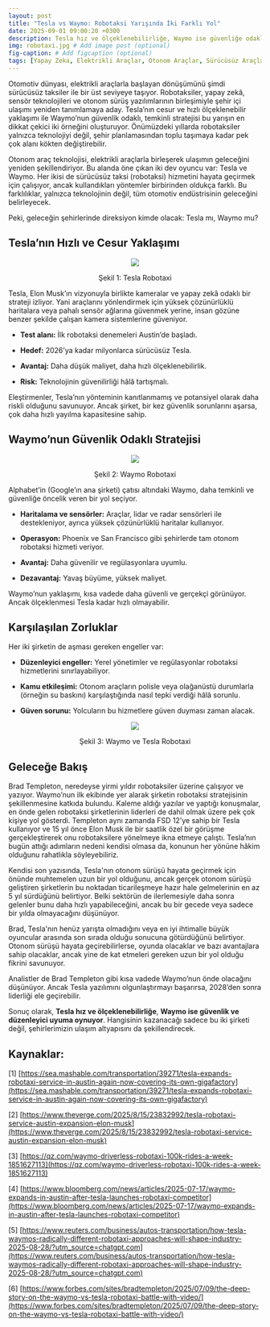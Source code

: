 ```yaml
---
layout: post
title: "Tesla vs Waymo: Robotaksi Yarışında İki Farklı Yol"
date: 2025-09-01 09:00:20 +0300
description: Tesla hız ve ölçeklenebilirliğe, Waymo ise güvenliğe odaklanıyor. Robotaksi savaşında ulaşımın geleceğini kim şekillendirecek? # Add post description (optional)
img: robotaxi.jpg # Add image post (optional)
fig-caption: # Add figcaption (optional)
tags: [Yapay Zeka, Elektrikli Araçlar, Otonom Araçlar, Sürücüsüz Araçlar, Robotaxi, Tesla, Waymo, Elon Musk, Akıllı Ulaşım, AI in automotive, Tesla and Waymo, autonomous cars, Technology] # Add post tags (optional)
---
```


Otomotiv dünyası, elektrikli araçlarla başlayan dönüşümünü şimdi sürücüsüz taksiler ile bir üst seviyeye taşıyor. Robotaksiler, yapay zekâ, sensör teknolojileri ve otonom sürüş yazılımlarının birleşimiyle şehir içi ulaşımı yeniden tanımlamaya aday. Tesla’nın cesur ve hızlı ölçeklenebilir yaklaşımı ile Waymo’nun güvenlik odaklı, temkinli stratejisi bu yarışın en dikkat çekici iki örneğini oluşturuyor. Önümüzdeki yıllarda robotaksiler yalnızca teknolojiyi değil, şehir planlamasından toplu taşımaya kadar pek çok alanı kökten değiştirebilir.

Otonom araç teknolojisi, elektrikli araçlarla birleşerek ulaşımın geleceğini yeniden şekillendiriyor. Bu alanda öne çıkan iki dev oyuncu var: Tesla ve Waymo. Her ikisi de sürücüsüz taksi (robotaksi) hizmetini hayata geçirmek için çalışıyor, ancak kullandıkları yöntemler birbirinden oldukça farklı. Bu farklılıklar, yalnızca teknolojinin değil, tüm otomotiv endüstrisinin geleceğini belirleyecek. 

Peki, geleceğin şehirlerinde direksiyon kimde olacak: Tesla mı, Waymo mu?

## Tesla’nın Hızlı ve Cesur Yaklaşımı ##

<p style="text-align: center"><img src="{{site.baseurl}}/assets/img/tesla.jpg"></p>
<p style="text-align: center">Şekil 1: Tesla Robotaxi</p>

Tesla, Elon Musk’ın vizyonuyla birlikte kameralar ve yapay zekâ odaklı bir strateji izliyor. Yani araçlarını yönlendirmek için yüksek çözünürlüklü haritalara veya pahalı sensör ağlarına güvenmek yerine, insan gözüne benzer şekilde çalışan kamera sistemlerine güveniyor.

- **Test alanı:** İlk robotaksi denemeleri Austin’de başladı.

- **Hedef:** 2026’ya kadar milyonlarca sürücüsüz Tesla.

- **Avantaj:** Daha düşük maliyet, daha hızlı ölçeklenebilirlik.

- **Risk:** Teknolojinin güvenilirliği hâlâ tartışmalı.

Eleştirmenler, Tesla’nın yönteminin kanıtlanmamış ve potansiyel olarak daha riskli olduğunu savunuyor. Ancak şirket, bir kez güvenlik sorunlarını aşarsa, çok daha hızlı yayılma kapasitesine sahip.

## Waymo’nun Güvenlik Odaklı Stratejisi ##

<p style="text-align: center"><img src="{{site.baseurl}}/assets/img/waymo.jpg"></p>
<p style="text-align: center">Şekil 2: Waymo Robotaxi</p>

Alphabet’in (Google’ın ana şirketi) çatısı altındaki Waymo, daha temkinli ve güvenliğe öncelik veren bir yol seçiyor.

- **Haritalama ve sensörler:** Araçlar, lidar ve radar sensörleri ile destekleniyor, ayrıca yüksek çözünürlüklü haritalar kullanıyor.

- **Operasyon:** Phoenix ve San Francisco gibi şehirlerde tam otonom robotaksi hizmeti veriyor.

- **Avantaj:** Daha güvenilir ve regülasyonlara uyumlu.

- **Dezavantaj:** Yavaş büyüme, yüksek maliyet.

Waymo’nun yaklaşımı, kısa vadede daha güvenli ve gerçekçi görünüyor. Ancak ölçeklenmesi Tesla kadar hızlı olmayabilir.

## Karşılaşılan Zorluklar ##

Her iki şirketin de aşması gereken engeller var:

- **Düzenleyici engeller:** Yerel yönetimler ve regülasyonlar robotaksi hizmetlerini sınırlayabiliyor.

- **Kamu etkileşimi:** Otonom araçların polisle veya olağanüstü durumlarla (örneğin su baskını) karşılaştığında nasıl tepki verdiği hâlâ sorunlu.

- **Güven sorunu:** Yolcuların bu hizmetlere güven duyması zaman alacak.

<p style="text-align: center"><img src="{{site.baseurl}}/assets/img/robotaxi.jpg"></p>
<p style="text-align: center">Şekil 3: Waymo ve Tesla Robotaxi</p>

## Geleceğe Bakış ##

Brad Templeton, neredeyse yirmi yıldır robotaksiler üzerine çalışıyor ve yazıyor. Waymo’nun ilk ekibinde yer alarak şirketin robotaksi stratejisinin şekillenmesine katkıda bulundu. Kaleme aldığı yazılar ve yaptığı konuşmalar, en önde gelen robotaksi şirketlerinin liderleri de dahil olmak üzere pek çok kişiye yol gösterdi. Templeton aynı zamanda FSD 12’ye sahip bir Tesla kullanıyor ve 15 yıl önce Elon Musk ile bir saatlik özel bir görüşme gerçekleştirerek onu robotaksilere yönelmeye ikna etmeye çalıştı. Tesla’nın bugün attığı adımların nedeni kendisi olmasa da, konunun her yönüne hâkim olduğunu rahatlıkla söyleyebiliriz.

Kendisi son yazısında, Tesla'nın otonom sürüşü hayata geçirmek için önünde muhtemelen uzun bir yol olduğunu, ancak gerçek otonom sürüşü geliştiren şirketlerin bu noktadan ticarileşmeye hazır hale gelmelerinin en az 5 yıl sürdüğünü belirtiyor. Belki sektörün de ilerlemesiyle daha sonra gelenler bunu daha hızlı yapabileceğini, ancak bu bir gecede veya sadece bir yılda olmayacağını düşünüyor.

Brad, Tesla'nın henüz yarışta olmadığını veya en iyi ihtimalle büyük oyuncular arasında son sırada olduğu sonucuna götürdüğünü belirtiyor. Otonom sürüşü hayata geçirebilirlerse, oyunda olacaklar ve bazı avantajlara sahip olacaklar, ancak yine de kat etmeleri gereken uzun bir yol olduğu fikrini savunuyor.

Analistler de Brad Templeton gibi kısa vadede Waymo’nun önde olacağını düşünüyor. Ancak Tesla yazılımını olgunlaştırmayı başarırsa, 2028’den sonra liderliği ele geçirebilir.

Sonuç olarak, **Tesla hız ve ölçeklenebilirliğe**, **Waymo ise güvenlik ve düzenleyici uyuma oynuyor**. Hangisinin kazanacağı sadece bu iki şirketi değil, şehirlerimizin ulaşım altyapısını da şekillendirecek.


## Kaynaklar: ##
[1] [https://sea.mashable.com/transportation/39271/tesla-expands-robotaxi-service-in-austin-again-now-covering-its-own-gigafactory](https://sea.mashable.com/transportation/39271/tesla-expands-robotaxi-service-in-austin-again-now-covering-its-own-gigafactory)

[2] [https://www.theverge.com/2025/8/15/23832992/tesla-robotaxi-service-austin-expansion-elon-musk](https://www.theverge.com/2025/8/15/23832992/tesla-robotaxi-service-austin-expansion-elon-musk)

[3] [https://qz.com/waymo-driverless-robotaxi-100k-rides-a-week-1851627113](https://qz.com/waymo-driverless-robotaxi-100k-rides-a-week-1851627113)

[4] [https://www.bloomberg.com/news/articles/2025-07-17/waymo-expands-in-austin-after-tesla-launches-robotaxi-competitor](https://www.bloomberg.com/news/articles/2025-07-17/waymo-expands-in-austin-after-tesla-launches-robotaxi-competitor)

[5] [https://www.reuters.com/business/autos-transportation/how-tesla-waymos-radically-different-robotaxi-approaches-will-shape-industry-2025-08-28/?utm_source=chatgpt.com](https://www.reuters.com/business/autos-transportation/how-tesla-waymos-radically-different-robotaxi-approaches-will-shape-industry-2025-08-28/?utm_source=chatgpt.com)

[6] [https://www.forbes.com/sites/bradtempleton/2025/07/09/the-deep-story-on-the-waymo-vs-tesla-robotaxi-battle-with-video/](https://www.forbes.com/sites/bradtempleton/2025/07/09/the-deep-story-on-the-waymo-vs-tesla-robotaxi-battle-with-video/)